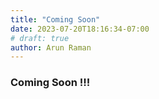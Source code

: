 ```yaml
---
title: "Coming Soon"
date: 2023-07-20T18:16:34-07:00
# draft: true
author: Arun Raman
---
```

### Coming Soon !!!
